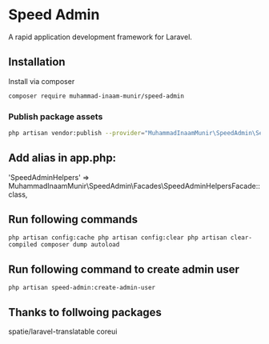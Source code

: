 # Speed Admin

A rapid application development framework for Laravel.

## Installation

Install via composer

```bash
composer require muhammad-inaam-munir/speed-admin
```

### Publish package assets

```bash
php artisan vendor:publish --provider="MuhammadInaamMunir\SpeedAdmin\ServiceProvider"
```

## Add alias in app.php:

'SpeedAdminHelpers' =&gt; MuhammadInaamMunir\SpeedAdmin\Facades\SpeedAdminHelpersFacade::class,

## Run following commands

`php artisan config:cache php artisan config:clear php artisan clear-compiled composer dump autoload`

## Run following command to create admin user

`php artisan speed-admin:create-admin-user`

## Thanks to follwoing packages

spatie/laravel-translatable coreui

